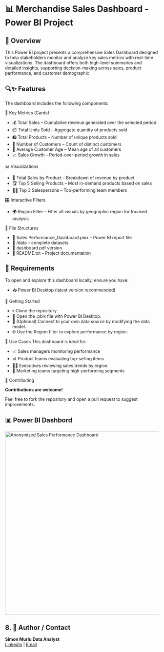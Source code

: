 <h1>📊 Merchandise Sales Dashboard - Power BI Project</h1>


<h2>🧾 Overview </h2>
This Power BI project presents a comprehensive Sales Dashboard designed to help stakeholders monitor and analyze key sales metrics with real-time visualizations. The dashboard offers both high-level summaries and detailed insights, supporting decision-making across sales, product performance, and customer demographic

<h2>🔍✨ Features </h2>

The dashboard includes the following components:

🧮 Key Metrics (Cards)
- 💰 Total Sales – Cumulative revenue generated over the selected period
- 📦 Total Units Sold – Aggregate quantity of products sold
- 🛍️ Total Products – Number of unique products sold
- 👥 Number of Customers – Count of distinct customers
- 🎂 Average Customer Age – Mean age of all customers
- 📈 Sales Growth – Period-over-period growth in sales

📊 Visualizations
- 🧾 Total Sales by Product – Breakdown of revenue by product
- 🏆 Top 5 Selling Products – Most in-demand products based on sales
- 🧑‍💼 Top 3 Salespersons – Top-performing team members
  
🎛️ Interactive Filters
- 🌍 Region Filter – Filter all visuals by geographic region for focused analysis

<h>📁 File Structures</h>

- 📁 Sales Performance_Dashboard.pbix – Power BI report file
- 📂 /data – complete datasets
- 📝 dashboard pdf version 
- 📄 README.txt – Project documentation
  
<h2>🧰 Requirements </h2>

To open and explore this dashboard locally, ensure you have:
- 📥 Power BI Desktop (latest version recommended)

<h>🚀 Getting Started</h>

- 🌀 Clone the repository
- 📂 Open the .pbix file with Power BI Desktop.
- 🔄 (Optional) Connect to your own data source by modifying the data model.
- 🌐 Use the Region filter to explore performance by region.

<h>💼 Use Cases</h>
This dashboard is ideal for:

- 📈 Sales managers monitoring performance
- 📊 Product teams evaluating top-selling items
- 🧑‍💼 Executives reviewing sales trends by region
- 🎯 Marketing teams targeting high-performing segments

<h>🤝 Contributing</h>

<b>Contributions are welcome!</b>

Feel free to fork the repository and open a pull request to suggest improvements.

<h2>📊  Power BI Dashbord</h2>

<img src="https://i.imgur.com/5CoGGQj.png" alt=" Anonymized Sales Performance Dashboard" width="600"/>

<h2>8. 👤 Author / Contact </h2>

<b>Simon Muriu</b> 
<b>Data Analyst</b>  
[LinkedIn](https://www.linkedin.com/in/simon-muriu-0a1310251/) | 
[Email](mailto:smuriu06@gmail.com)


<!--
 ```diff
- text in red
+ text in green
! text in orange
# text in gray
@@ text in purple (and bold)@@
```
--!>
